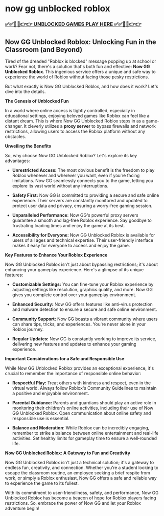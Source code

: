 # now gg unblocked roblox

### [✅✅🔴🔴👉👉 UNBLOCKED GAMES PLAY HERE ✅✅🔴🔴👉👉](https://topstoryindia.com)

## Now GG Unblocked Roblox: Unlocking Fun in the Classroom (and Beyond)

Tired of the dreaded "Roblox is blocked" message popping up at school or work?  Fear not, there's a solution that's both fun and effective: **Now GG Unblocked Roblox**.  This ingenious service offers a unique and safe way to experience the world of Roblox without facing those pesky restrictions. 

But what exactly is Now GG Unblocked Roblox, and how does it work?  Let's dive into the details.

**The Genesis of Unblocked Fun**

In a world where online access is tightly controlled, especially in educational settings, enjoying beloved games like Roblox can feel like a distant dream.  This is where Now GG Unblocked Roblox steps in as a game-changer. It cleverly utilizes a **proxy server** to bypass firewalls and network restrictions, allowing users to access the Roblox platform without any obstacles.

**Unveiling the Benefits**

So, why choose Now GG Unblocked Roblox?  Let's explore its key advantages:

* **Unrestricted Access:**  The most obvious benefit is the freedom to play Roblox whenever and wherever you want, even if you're facing limitations.  Now GG seamlessly connects you to the game, letting you explore its vast world without any interruptions.

* **Safety First:**  Now GG is committed to providing a secure and safe online experience.  Their servers are constantly monitored and updated to protect user data and privacy, ensuring a worry-free gaming session.

* **Unparalleled Performance:**  Now GG's powerful proxy servers guarantee a smooth and lag-free Roblox experience.  Say goodbye to frustrating loading times and enjoy the game at its best.

* **Accessibility for Everyone:**  Now GG Unblocked Roblox is available for users of all ages and technical expertise.  Their user-friendly interface makes it easy for everyone to access and enjoy the game.

**Key Features to Enhance Your Roblox Experience**

Now GG Unblocked Roblox isn't just about bypassing restrictions; it's about enhancing your gameplay experience.  Here's a glimpse of its unique features:

* **Customizable Settings:**  You can fine-tune your Roblox experience by adjusting settings like resolution, graphics quality, and more.  Now GG gives you complete control over your gameplay environment.

* **Enhanced Security:**  Now GG offers features like anti-virus protection and malware detection to ensure a secure and safe online environment.

* **Community Support:**  Now GG boasts a vibrant community where users can share tips, tricks, and experiences.  You're never alone in your Roblox journey.

* **Regular Updates:**  Now GG is constantly working to improve its service, delivering new features and updates to enhance your gaming experience.

**Important Considerations for a Safe and Responsible Use**

While Now GG Unblocked Roblox provides an exceptional experience, it's crucial to remember the importance of responsible online behavior:

* **Respectful Play:**  Treat others with kindness and respect, even in the virtual world.  Always follow Roblox's Community Guidelines to maintain a positive and enjoyable environment.

* **Parental Guidance:**  Parents and guardians should play an active role in monitoring their children's online activities, including their use of Now GG Unblocked Roblox.  Open communication about online safety and responsible use is essential.

* **Balance and Moderation:**  While Roblox can be incredibly engaging, remember to strike a balance between online entertainment and real-life activities.  Set healthy limits for gameplay time to ensure a well-rounded life.

**Now GG Unblocked Roblox: A Gateway to Fun and Creativity**

Now GG Unblocked Roblox isn't just a technical solution; it's a gateway to endless fun, creativity, and connection.  Whether you're a student looking to escape the classroom routine, an employee seeking a brief respite from work, or simply a Roblox enthusiast, Now GG offers a safe and reliable way to experience the game to its fullest.

With its commitment to user-friendliness, safety, and performance, Now GG Unblocked Roblox has become a beacon of hope for Roblox players facing restrictions.  So, embrace the power of Now GG and let your Roblox adventure begin!